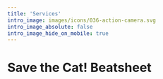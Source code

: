 ```yaml
---
title: 'Services'
intro_image: images/icons/036-action-camera.svg
intro_image_absolute: false
intro_image_hide_on_mobile: true
---
```


# Save the Cat! Beatsheet
